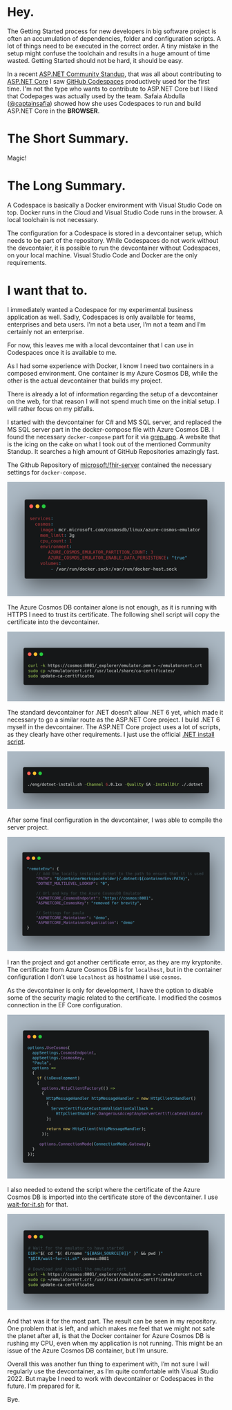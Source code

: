 # Hey.

The Getting Started process for new developers in big software project is often an accumulation of dependencies, folder and configuration scripts. A lot of things need to be executed in the correct order. A tiny mistake in the setup might confuse the toolchain and results in a huge amount of time wasted. Getting Started should not be hard, it should be easy.

In a recent [ASP.NET Community Standup](https://youtu.be/hVdwb41FPvU), that was all about contributing to [ASP.NET Core](https://docs.microsoft.com/de-de/aspnet/core) I saw [GitHub Codespaces](https://github.com/features/codespaces) productively used for the first time. I'm not the type who wants to contribute to ASP.NET Core but I liked that Codepages was actually used by the team. Safaia Abdulla ([@captainsafia](https://twitter.com/captainsafia)) showed how she uses Codespaces to run and build ASP.NET Core in the __BROWSER__.

# The Short Summary.

Magic!

# The Long Summary.

A Codespace is basically a Docker environment with Visual Studio Code on top. Docker runs in the Cloud and Visual Studio Code runs in the browser. A local toolchain is not necessary.

The configuration for a Codespace is stored in a devcontainer setup, which needs to be part of the repository. While Codespaces do not work without the devcontaier, it is possible to run the devcontainer without Codespaces, on your local machine. Visual Studio Code and Docker are the only requirements.

# I want that to.

I immediately wanted a Codespace for my experimental business application as well. Sadly, Codespaces is only available for teams, enterprises and beta users. I’m not a beta user, I’m not a team and I’m certainly not an enterprise.

For now, this leaves me with a local devcontainer that I can use in Codespaces once it is available to me.

As I had some experience with Docker, I know I need two containers in a composed environment. One container is my Azure Cosmos DB, while the other is the actual devcontainer that builds my project.

There is already a lot of information regarding the setup of a devcontainer on the web, for that reason I will not spend much time on the initial setup. I will rather focus on my pitfalls.

I started with the devcontainer for C# and MS SQL server, and replaced the MS SQL server part in the docker-compose file with Azure Cosmos DB. I found the necessary `docker-compose` part for it via [grep.app](grep.app). A website that is the icing on the cake on what I took out of the mentioned Community Standup. It searches a high amount of GitHub Repositories amazingly fast.

The Github Repository of [microsoft/fhir-server](https://github.com/microsoft/fhir-server) contained the necessary settings for `docker-compose`.

![Cosmos](./bucket/ec521429-3387-40cf-9e87-9a0c018983f8.png)

The Azure Cosmos DB container alone is not enough, as it is running with HTTPS I need to trust its certificate. The following shell script will copy the certificate into the devcontainer.

![Cert](./bucket/d8762fbf-de08-4471-9e3a-c510a92144d5.png)

The standard devcontainer for .NET doesn’t allow .NET 6 yet, which made it necessary to go a similar route as the ASP.NET Core project. I build .NET 6 myself in the devcontainer. The ASP.NET Core project uses a lot of scripts, as they clearly have other requirements. I just use the official [.NET install script](https://github.com/dotnet/install-scripts).

![DotnetInstall](./bucket/e87c3463-1794-4ee9-9fa1-82e72db853e8.png)

After some final configuration in the devcontainer, I was able to compile the server project.

![RemoteEnv](./bucket/5f96dcda-96e6-4488-8955-48401d6c874c.png)

I ran the project and got another certificate error, as they are my kryptonite. The certificate from Azure Cosmos DB is for `localhost`, but in the container configuration I don’t use `localhost` as hostname I use `cosmos`.

As the devcontainer is only for development, I have the option to disable some of the security magic related to the certificate. I modified the cosmos connection in the EF Core configuration.

![EfCore](./bucket/456b9da7-58e9-4494-8ec5-af03eace743e.png)

I also needed to extend the script where the certificate of the Azure Cosmos DB is imported into the certificate store of the devcontainer. I use [wait-for-it.sh](https://github.com/vishnubob/wait-for-it) for that.

![Wait](./bucket/ea926f69-3579-40c6-90d0-bbda85232966.png)

And that was it for the most part. The result can be seen in my repository. One problem that is left, and which makes me feel that we might not safe the planet after all, is that the Docker container for Azure Cosmos DB is rushing my CPU, even when my application is not running. This might be an issue of the Azure Cosmos DB container, but I’m unsure.

Overall this was another fun thing to experiment with, I’m not sure I will regularly use the devcontainer, as I’m quite comfortable with Visual Studio 2022. But maybe I need to work with devcontainer or Codespaces in the future. I'm prepared for it.

Bye.
